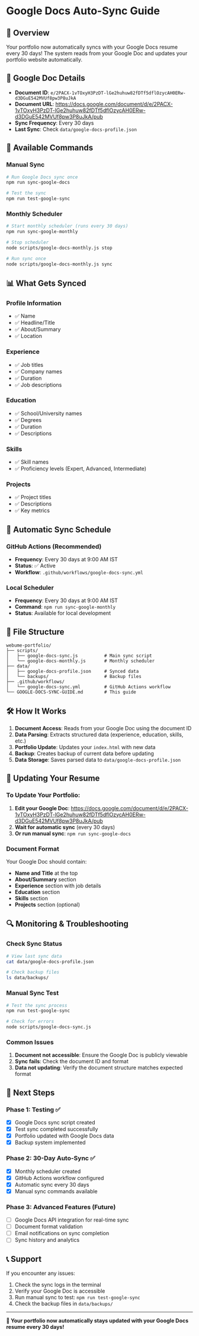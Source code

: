 # Google Docs Auto-Sync Guide

## 🚀 **Overview**

Your portfolio now automatically syncs with your Google Docs resume every 30 days! The system reads from your Google Doc and updates your portfolio website automatically.

## 📄 **Google Doc Details**

- **Document ID**: `e/2PACX-1vTOxyH3PzDT-lGe2huhuw82fDTf5dflOzycAH0ERw-d3DGuE542MVUf8pw3P8uJkA`
- **Document URL**: https://docs.google.com/document/d/e/2PACX-1vTOxyH3PzDT-lGe2huhuw82fDTf5dflOzycAH0ERw-d3DGuE542MVUf8pw3P8uJkA/pub
- **Sync Frequency**: Every 30 days
- **Last Sync**: Check `data/google-docs-profile.json`

## 🔧 **Available Commands**

### **Manual Sync**
```bash
# Run Google Docs sync once
npm run sync-google-docs

# Test the sync
npm run test-google-sync
```

### **Monthly Scheduler**
```bash
# Start monthly scheduler (runs every 30 days)
npm run sync-google-monthly

# Stop scheduler
node scripts/google-docs-monthly.js stop

# Run sync once
node scripts/google-docs-monthly.js sync
```

## 📊 **What Gets Synced**

### **Profile Information**
- ✅ Name
- ✅ Headline/Title
- ✅ About/Summary
- ✅ Location

### **Experience**
- ✅ Job titles
- ✅ Company names
- ✅ Duration
- ✅ Job descriptions

### **Education**
- ✅ School/University names
- ✅ Degrees
- ✅ Duration
- ✅ Descriptions

### **Skills**
- ✅ Skill names
- ✅ Proficiency levels (Expert, Advanced, Intermediate)

### **Projects**
- ✅ Project titles
- ✅ Descriptions
- ✅ Key metrics

## 🔄 **Automatic Sync Schedule**

### **GitHub Actions (Recommended)**
- **Frequency**: Every 30 days at 9:00 AM IST
- **Status**: ✅ Active
- **Workflow**: `.github/workflows/google-docs-sync.yml`

### **Local Scheduler**
- **Frequency**: Every 30 days at 9:00 AM IST
- **Command**: `npm run sync-google-monthly`
- **Status**: Available for local development

## 📁 **File Structure**

```
webume-portfolio/
├── scripts/
│   ├── google-docs-sync.js          # Main sync script
│   └── google-docs-monthly.js       # Monthly scheduler
├── data/
│   ├── google-docs-profile.json     # Synced data
│   └── backups/                     # Backup files
├── .github/workflows/
│   └── google-docs-sync.yml         # GitHub Actions workflow
└── GOOGLE-DOCS-SYNC-GUIDE.md        # This guide
```

## 🛠️ **How It Works**

1. **Document Access**: Reads from your Google Doc using the document ID
2. **Data Parsing**: Extracts structured data (experience, education, skills, etc.)
3. **Portfolio Update**: Updates your `index.html` with new data
4. **Backup**: Creates backup of current data before updating
5. **Data Storage**: Saves parsed data to `data/google-docs-profile.json`

## 📝 **Updating Your Resume**

### **To Update Your Portfolio:**
1. **Edit your Google Doc**: https://docs.google.com/document/d/e/2PACX-1vTOxyH3PzDT-lGe2huhuw82fDTf5dflOzycAH0ERw-d3DGuE542MVUf8pw3P8uJkA/pub
2. **Wait for automatic sync** (every 30 days)
3. **Or run manual sync**: `npm run sync-google-docs`

### **Document Format**
Your Google Doc should contain:
- **Name and Title** at the top
- **About/Summary** section
- **Experience** section with job details
- **Education** section
- **Skills** section
- **Projects** section (optional)

## 🔍 **Monitoring & Troubleshooting**

### **Check Sync Status**
```bash
# View last sync data
cat data/google-docs-profile.json

# Check backup files
ls data/backups/
```

### **Manual Sync Test**
```bash
# Test the sync process
npm run test-google-sync

# Check for errors
node scripts/google-docs-sync.js
```

### **Common Issues**
1. **Document not accessible**: Ensure the Google Doc is publicly viewable
2. **Sync fails**: Check the document ID and format
3. **Data not updating**: Verify the document structure matches expected format

## 🚀 **Next Steps**

### **Phase 1: Testing ✅**
- [x] Google Docs sync script created
- [x] Test sync completed successfully
- [x] Portfolio updated with Google Docs data
- [x] Backup system implemented

### **Phase 2: 30-Day Auto-Sync ✅**
- [x] Monthly scheduler created
- [x] GitHub Actions workflow configured
- [x] Automatic sync every 30 days
- [x] Manual sync commands available

### **Phase 3: Advanced Features (Future)**
- [ ] Google Docs API integration for real-time sync
- [ ] Document format validation
- [ ] Email notifications on sync completion
- [ ] Sync history and analytics

## 📞 **Support**

If you encounter any issues:
1. Check the sync logs in the terminal
2. Verify your Google Doc is accessible
3. Run manual sync to test: `npm run test-google-sync`
4. Check the backup files in `data/backups/`

---

**🎉 Your portfolio now automatically stays updated with your Google Docs resume every 30 days!**
